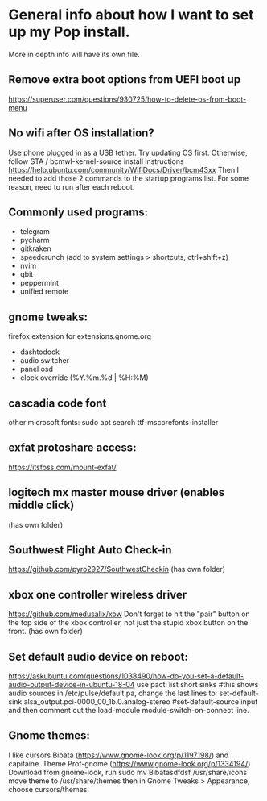 # General info about how I want to set up my Pop install.
More in depth info will have its own file.

## Remove extra boot options from UEFI boot up
https://superuser.com/questions/930725/how-to-delete-os-from-boot-menu

## No wifi after OS installation?
Use phone plugged in as a USB tether. 
Try updating OS first. Otherwise, follow STA / bcmwl-kernel-source install instructions
https://help.ubuntu.com/community/WifiDocs/Driver/bcm43xx
Then I needed to add those 2 commands to the startup programs list. For some reason, need to run after each reboot.

## Commonly used programs:
* telegram
* pycharm
* gitkraken
* speedcrunch (add to system settings > shortcuts, ctrl+shift+z)
* nvim
* qbit
* peppermint
* unified remote

## gnome tweaks:
firefox extension for extensions.gnome.org
* dashtodock
* audio switcher
* panel osd
* clock override (%Y.%m.%d | %H:%M)

## cascadia code font
other microsoft fonts: sudo apt search ttf-mscorefonts-installer

## exfat protoshare access:
https://itsfoss.com/mount-exfat/

## logitech mx master mouse driver (enables middle click)
(has own folder)

## Southwest Flight Auto Check-in
https://github.com/pyro2927/SouthwestCheckin
(has own folder)

## xbox one controller wireless driver
https://github.com/medusalix/xow
Don't forget to hit the "pair" button on the top side of the xbox controller, not just the stupid xbox button on the front.
(has own folder)

## Set default audio device on reboot:
https://askubuntu.com/questions/1038490/how-do-you-set-a-default-audio-output-device-in-ubuntu-18-04
use pactl list short sinks #this shows audio sources
in /etc/pulse/default.pa, change the last lines to:
set-default-sink alsa_output.pci-0000_00_1b.0.analog-stereo
\#set-default-source input
and then comment out the load-module module-switch-on-connect line.

## Gnome themes:
I like cursors Bibata (https://www.gnome-look.org/p/1197198/) and capitaine.
Theme Prof-gnome (https://www.gnome-look.org/p/1334194/)
Download from gnome-look, run 
sudo mv Bibatasdfdsf /usr/share/icons
move theme to /usr/share/themes
then in Gnome Tweaks > Appearance, choose cursors/themes.
